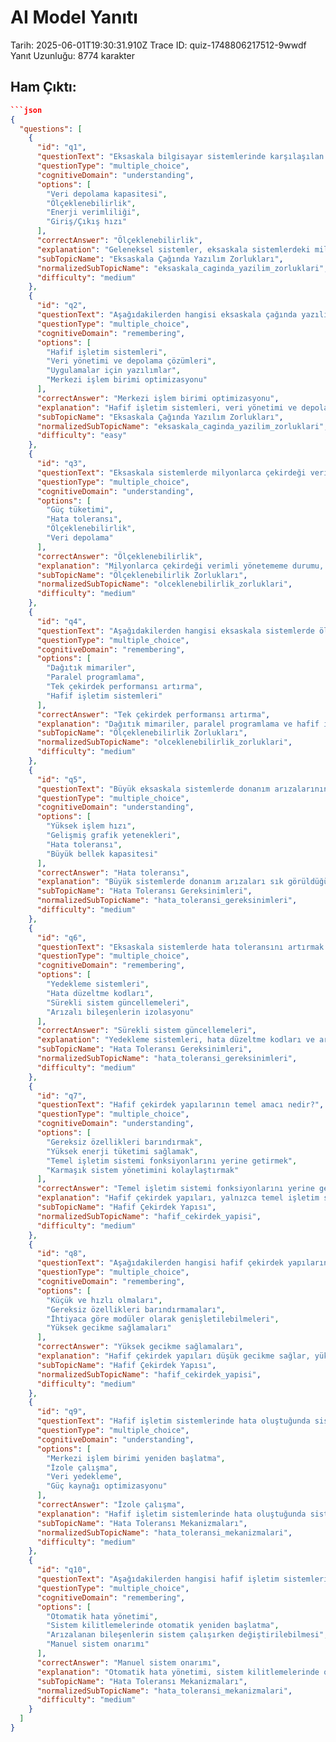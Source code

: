 # AI Model Yanıtı

Tarih: 2025-06-01T19:30:31.910Z
Trace ID: quiz-1748806217512-9wwdf
Yanıt Uzunluğu: 8774 karakter

## Ham Çıktı:
```json
```json
{
  "questions": [
    {
      "id": "q1",
      "questionText": "Eksaskala bilgisayar sistemlerinde karşılaşılan temel yazılım zorluklarından biri, geleneksel sistemlerin hangi özelliğinin yetersiz kalmasıdır?",
      "questionType": "multiple_choice",
      "cognitiveDomain": "understanding",
      "options": [
        "Veri depolama kapasitesi",
        "Ölçeklenebilirlik",
        "Enerji verimliliği",
        "Giriş/Çıkış hızı"
      ],
      "correctAnswer": "Ölçeklenebilirlik",
      "explanation": "Geleneksel sistemler, eksaskala sistemlerdeki milyonlarca çekirdeği verimli bir şekilde yönetmekte yetersiz kalır. Bu durum, ölçeklenebilirlik sorununu ortaya çıkarır. Diğer seçenekler eksaskala sistemlerde önemli olsa da, ölçeklenebilirlik doğrudan belirtilen bir zorluktur.",
      "subTopicName": "Eksaskala Çağında Yazılım Zorlukları",
      "normalizedSubTopicName": "eksaskala_caginda_yazilim_zorluklari",
      "difficulty": "medium"
    },
    {
      "id": "q2",
      "questionText": "Aşağıdakilerden hangisi eksaskala çağında yazılım geliştirme zorluklarına çözüm olarak geliştirilen yaklaşımlardan biri değildir?",
      "questionType": "multiple_choice",
      "cognitiveDomain": "remembering",
      "options": [
        "Hafif işletim sistemleri",
        "Veri yönetimi ve depolama çözümleri",
        "Uygulamalar için yazılımlar",
        "Merkezi işlem birimi optimizasyonu"
      ],
      "correctAnswer": "Merkezi işlem birimi optimizasyonu",
      "explanation": "Hafif işletim sistemleri, veri yönetimi ve depolama çözümleri ve uygulamalar için yazılımlar, eksaskala sistemlerde karşılaşılan zorluklara çözüm olarak geliştirilmiştir. Ancak, merkezi işlem birimi optimizasyonu doğrudan bu çözümler arasında sayılmaz.",
      "subTopicName": "Eksaskala Çağında Yazılım Zorlukları",
      "normalizedSubTopicName": "eksaskala_caginda_yazilim_zorluklari",
      "difficulty": "easy"
    },
    {
      "id": "q3",
      "questionText": "Eksaskala sistemlerde milyonlarca çekirdeği verimli bir şekilde yönetememe durumu, aşağıdaki zorluklardan hangisinin temel nedenidir?",
      "questionType": "multiple_choice",
      "cognitiveDomain": "understanding",
      "options": [
        "Güç tüketimi",
        "Hata toleransı",
        "Ölçeklenebilirlik",
        "Veri depolama"
      ],
      "correctAnswer": "Ölçeklenebilirlik",
      "explanation": "Milyonlarca çekirdeği verimli yönetememe durumu, ölçeklenebilirlik zorluğunun temel nedenidir. Eksaskala sistemlerin bu kadar çok sayıda işlem birimini etkin bir şekilde kullanabilmesi gerekmektedir.",
      "subTopicName": "Ölçeklenebilirlik Zorlukları",
      "normalizedSubTopicName": "olceklenebilirlik_zorluklari",
      "difficulty": "medium"
    },
    {
      "id": "q4",
      "questionText": "Aşağıdakilerden hangisi eksaskala sistemlerde ölçeklenebilirlik zorluklarının üstesinden gelmek için kullanılan bir yaklaşım değildir?",
      "questionType": "multiple_choice",
      "cognitiveDomain": "remembering",
      "options": [
        "Dağıtık mimariler",
        "Paralel programlama",
        "Tek çekirdek performansı artırma",
        "Hafif işletim sistemleri"
      ],
      "correctAnswer": "Tek çekirdek performansı artırma",
      "explanation": "Dağıtık mimariler, paralel programlama ve hafif işletim sistemleri, eksaskala sistemlerde ölçeklenebilirlik sorunlarını çözmek için kullanılır. Tek çekirdek performansını artırmak, ölçeklenebilirlik yerine bireysel işlemci performansına odaklanır.",
      "subTopicName": "Ölçeklenebilirlik Zorlukları",
      "normalizedSubTopicName": "olceklenebilirlik_zorluklari",
      "difficulty": "medium"
    },
    {
      "id": "q5",
      "questionText": "Büyük eksaskala sistemlerde donanım arızalarının sık görülmesi durumunda, sistemlerin hangi özelliğe sahip olması kritik öneme sahiptir?",
      "questionType": "multiple_choice",
      "cognitiveDomain": "understanding",
      "options": [
        "Yüksek işlem hızı",
        "Gelişmiş grafik yetenekleri",
        "Hata toleransı",
        "Büyük bellek kapasitesi"
      ],
      "correctAnswer": "Hata toleransı",
      "explanation": "Büyük sistemlerde donanım arızaları sık görüldüğü için, sistemlerin hata toleransına sahip olması kritik öneme sahiptir. Hata toleransı, sistemlerin hatalara rağmen çalışmaya devam edebilme yeteneğidir.",
      "subTopicName": "Hata Toleransı Gereksinimleri",
      "normalizedSubTopicName": "hata_toleransi_gereksinimleri",
      "difficulty": "medium"
    },
    {
      "id": "q6",
      "questionText": "Eksaskala sistemlerde hata toleransını artırmak için hangi yaklaşım benimsenmez?",
      "questionType": "multiple_choice",
      "cognitiveDomain": "remembering",
      "options": [
        "Yedekleme sistemleri",
        "Hata düzeltme kodları",
        "Sürekli sistem güncellemeleri",
        "Arızalı bileşenlerin izolasyonu"
      ],
      "correctAnswer": "Sürekli sistem güncellemeleri",
      "explanation": "Yedekleme sistemleri, hata düzeltme kodları ve arızalı bileşenlerin izolasyonu, hata toleransını artırmak için kullanılan yöntemlerdir. Sürekli sistem güncellemeleri sistem güvenliğini ve performansını artırsa da, doğrudan hata toleransı mekanizması değildir.",
      "subTopicName": "Hata Toleransı Gereksinimleri",
      "normalizedSubTopicName": "hata_toleransi_gereksinimleri",
      "difficulty": "medium"
    },
    {
      "id": "q7",
      "questionText": "Hafif çekirdek yapılarının temel amacı nedir?",
      "questionType": "multiple_choice",
      "cognitiveDomain": "understanding",
      "options": [
        "Gereksiz özellikleri barındırmak",
        "Yüksek enerji tüketimi sağlamak",
        "Temel işletim sistemi fonksiyonlarını yerine getirmek",
        "Karmaşık sistem yönetimini kolaylaştırmak"
      ],
      "correctAnswer": "Temel işletim sistemi fonksiyonlarını yerine getirmek",
      "explanation": "Hafif çekirdek yapıları, yalnızca temel işletim sistemi fonksiyonlarını yerine getiren yapılardır. Bu sayede küçük, hızlı ve verimli olmaları sağlanır.",
      "subTopicName": "Hafif Çekirdek Yapısı",
      "normalizedSubTopicName": "hafif_cekirdek_yapisi",
      "difficulty": "medium"
    },
    {
      "id": "q8",
      "questionText": "Aşağıdakilerden hangisi hafif çekirdek yapılarının özelliklerinden biri değildir?",
      "questionType": "multiple_choice",
      "cognitiveDomain": "remembering",
      "options": [
        "Küçük ve hızlı olmaları",
        "Gereksiz özellikleri barındırmamaları",
        "İhtiyaca göre modüler olarak genişletilebilmeleri",
        "Yüksek gecikme sağlamaları"
      ],
      "correctAnswer": "Yüksek gecikme sağlamaları",
      "explanation": "Hafif çekirdek yapıları düşük gecikme sağlar, yüksek değil. Bu, gerçek zamanlı ve yüksek performanslı hesaplamalar için ideal olmalarını sağlar.",
      "subTopicName": "Hafif Çekirdek Yapısı",
      "normalizedSubTopicName": "hafif_cekirdek_yapisi",
      "difficulty": "medium"
    },
    {
      "id": "q9",
      "questionText": "Hafif işletim sistemlerinde hata oluştuğunda sistemin geri kalanının korunmasını sağlamak için hangi mekanizma kullanılır?",
      "questionType": "multiple_choice",
      "cognitiveDomain": "understanding",
      "options": [
        "Merkezi işlem birimi yeniden başlatma",
        "İzole çalışma",
        "Veri yedekleme",
        "Güç kaynağı optimizasyonu"
      ],
      "correctAnswer": "İzole çalışma",
      "explanation": "Hafif işletim sistemlerinde hata oluştuğunda sistemin geri kalanı korunarak izole çalışma sağlanır. Bu, hatanın yayılmasını önler ve sistem kararlılığını korur.",
      "subTopicName": "Hata Toleransı Mekanizmaları",
      "normalizedSubTopicName": "hata_toleransi_mekanizmalari",
      "difficulty": "medium"
    },
    {
      "id": "q10",
      "questionText": "Aşağıdakilerden hangisi hafif işletim sistemlerinde kullanılan bir hata toleransı mekanizması değildir?",
      "questionType": "multiple_choice",
      "cognitiveDomain": "remembering",
      "options": [
        "Otomatik hata yönetimi",
        "Sistem kilitlemelerinde otomatik yeniden başlatma",
        "Arızalanan bileşenlerin sistem çalışırken değiştirilebilmesi",
        "Manuel sistem onarımı"
      ],
      "correctAnswer": "Manuel sistem onarımı",
      "explanation": "Otomatik hata yönetimi, sistem kilitlemelerinde otomatik yeniden başlatma ve arızalanan bileşenlerin sistem çalışırken değiştirilebilmesi, hafif işletim sistemlerinde kullanılan hata toleransı mekanizmalarıdır. Manuel sistem onarımı, otomatik mekanizmaların aksine manuel müdahale gerektirir.",
      "subTopicName": "Hata Toleransı Mekanizmaları",
      "normalizedSubTopicName": "hata_toleransi_mekanizmalari",
      "difficulty": "medium"
    }
  ]
}
```
```
